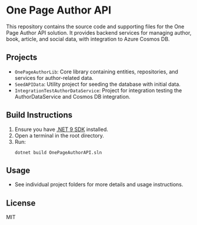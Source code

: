 # One Page Author API

This repository contains the source code and supporting files for the One Page Author API solution. It provides backend services for managing author, book, article, and social data, with integration to Azure Cosmos DB.

## Projects
- `OnePageAuthorLib`: Core library containing entities, repositories, and services for author-related data.
- `SeedAPIData`: Utility project for seeding the database with initial data.
- `IntegrationTestAuthorDataService`: Project for integration testing the AuthorDataService and Cosmos DB integration.

## Build Instructions

1. Ensure you have [.NET 9 SDK](https://dotnet.microsoft.com/download) installed.
2. Open a terminal in the root directory.
3. Run:
   ```pwsh
   dotnet build OnePageAuthorAPI.sln
   ```

## Usage
- See individual project folders for more details and usage instructions.

## License
MIT
